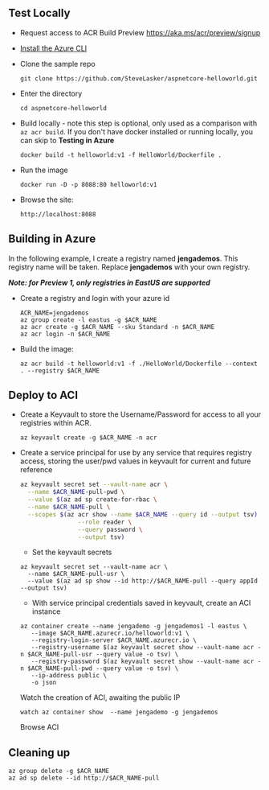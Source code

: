 ## Test Locally

- Request access to ACR Build Preview https://aka.ms/acr/preview/signup

- [Install the Azure CLI](https://docs.microsoft.com/en-us/cli/azure/install-azure-cli-macos?view=azure-cli-latest)


- Clone the sample repo

    ```
    git clone https://github.com/SteveLasker/aspnetcore-helloworld.git
    ```

- Enter the directory
    
    ```
    cd aspnetcore-helloworld
    ```

- Build locally - note this step is optional, only used as a comparison with `az acr build`. If you don't have docker installed or running locally, you can skip to **Testing in Azure**
    
    ```
    docker build -t helloworld:v1 -f HelloWorld/Dockerfile .
    ```

- Run the image

    ```
    docker run -D -p 8088:80 helloworld:v1
    ```

- Browse the site: 

    ```
    http://localhost:8088
    ```

## Building in Azure

In the following example, I create a registry named **jengademos**. This registry name will be taken. Replace **jengademos** with your own registry. 

***Note: for Preview 1, only registries in EastUS are supported***

- Create a registry and login with your azure id
    
    ```
    ACR_NAME=jengademos
    az group create -l eastus -g $ACR_NAME
    az acr create -g $ACR_NAME --sku Standard -n $ACR_NAME
    az acr login -n $ACR_NAME
	```

- Build the image:

    ```
    az acr build -t helloworld:v1 -f ./HelloWorld/Dockerfile --context . --registry $ACR_NAME 
    ```

## Deploy to ACI

- Create a Keyvault to store the Username/Password for access to all your registries within ACR.

    `az keyvault create -g $ACR_NAME -n acr`
	
- Create a service principal for use by any service that requires registry access, storing the user/pwd values in keyvault for current and future reference

    ```bash
    az keyvault secret set --vault-name acr \
      --name $ACR_NAME-pull-pwd \
      --value $(az ad sp create-for-rbac \
      --name $ACR_NAME-pull \
      --scopes $(az acr show --name $ACR_NAME --query id --output tsv) \
                    --role reader \
                    --query password \
                    --output tsv)
    ```

	- Set the keyvault secrets

    ```
    az keyvault secret set --vault-name acr \
      --name $ACR_NAME-pull-usr \
      --value $(az ad sp show --id http://$ACR_NAME-pull --query appId --output tsv)
    ```

	- With service principal credentials saved in keyvault, create an ACI instance

    ```
    az container create --name jengademo -g jengademos1 -l eastus \
       --image $ACR_NAME.azurecr.io/helloworld:v1 \
       --registry-login-server $ACR_NAME.azurecr.io \
       --registry-username $(az keyvault secret show --vault-name acr -n $ACR_NAME-pull-usr --query value -o tsv) \
       --registry-password $(az keyvault secret show --vault-name acr -n $ACR_NAME-pull-pwd --query value -o tsv) \
       --ip-address public \
       -o json
    ```

	Watch the creation of ACI, awaiting the public IP

    ```
    watch az container show  --name jengademo -g jengademos
    ```

	Browse ACI

## Cleaning up

```
az group delete -g $ACR_NAME
az ad sp delete --id http://$ACR_NAME-pull
```